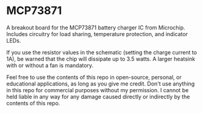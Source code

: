 # MCP73871
A breakout board for the MCP73871 battery charger IC from Microchip. Includes circuitry for load sharing, temperature protection, and indicator LEDs.

If you use the resistor values in the schematic (setting the charge current to 1A), be warned that the chip will dissipate up to 3.5 watts. A larger heatsink with or without a fan is mandatory.

Feel free to use the contents of this repo in open-source, personal, or educational applications, as long as you give me credit. Don't use anything in this repo for commercial purposes without my permission. I cannot be held liable in any way for any damage caused directly or indirectly by the contents of this repo.
